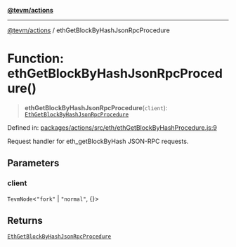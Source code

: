 [**@tevm/actions**](../README.md)

***

[@tevm/actions](../globals.md) / ethGetBlockByHashJsonRpcProcedure

# Function: ethGetBlockByHashJsonRpcProcedure()

> **ethGetBlockByHashJsonRpcProcedure**(`client`): [`EthGetBlockByHashJsonRpcProcedure`](../type-aliases/EthGetBlockByHashJsonRpcProcedure.md)

Defined in: [packages/actions/src/eth/ethGetBlockByHashProcedure.js:9](https://github.com/evmts/tevm-monorepo/blob/main/packages/actions/src/eth/ethGetBlockByHashProcedure.js#L9)

Request handler for eth_getBlockByHash JSON-RPC requests.

## Parameters

### client

`TevmNode`\<`"fork"` \| `"normal"`, \{\}\>

## Returns

[`EthGetBlockByHashJsonRpcProcedure`](../type-aliases/EthGetBlockByHashJsonRpcProcedure.md)
